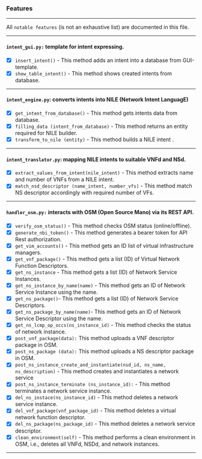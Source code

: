 ### Features

---
All `notable features` (is not an exhaustive list) are documented in this file.

---
#### `intent_gui.py:` template for intent expressing.
- [x] `insert_intent()` - This method adds an intent into a database from GUI-template.
- [x] `show_table_intent()` - This method shows created intents from database.
--- 
####  `intent_engine.py`: converts intents into NILE (Network Intent LanguagE)
- [x] `get_intent_from_database()` - This method gets intents data from database.
- [x] `filling_data (intent_from_database)` - This method returns an entity required for NILE builder. 
- [x] `transform_to_nile (entity)` - This method builds a NILE intent .
--- 
#### `intent_translator.py`: mapping NILE intents to suitable VNFd and NSd.
- [x] `extract_values_from_intent(nile_intent)` - This method extracts name and number of VNFs from a NILE intent.
- [x] `match_nsd_descriptor (name_intent, number_vfs)` - This method match NS descriptor accordingly with required number of VFs.
---
#### `handler_osm.py:` interacts with OSM (Open Source Mano) via its REST API.
- [x] `verify_osm_status()` - This method checks OSM status (online/offline).
- [x] `generate_nbi_token()` - This method generates a bearer token for API Rest authorization.
- [x] `get_vim_accounts()` - This method gets an ID list of virtual infrastructure managers.
- [x] `get_vnf_package()` - This method gets a list (ID) of Virtual Network Function Descriptors.
- [x] `get_ns_instance` - This method gets a list (ID) of Network Service Instances.
- [x] `get_ns_instance_by_name(name)` - This method gets an ID of Network Service Instance using the name.
- [x] `get_ns_package()`- This method gets a list (ID) of Network Service Descriptors.
- [x] `get_ns_package_by_name(name)`- This method gets an ID of Network Service Descriptor using the name.
- [x] `get_ns_lcmp_op_occs(ns_instance_id)` - This method checks the status of network instance.
- [x] `post_vnf_package(data):` This method uploads a VNF descriptor package in OSM.
- [x] `post_ns_package (data):` This method uploads a NS descriptor package in OSM.
- [x] `post_ns_instance_create_and_instantiate(nsd_id, ns_name, ns_description)` - This method creates and instantiates a network service
- [x] `post_ns_instance_terminate (ns_instance_id):` - This method terminates a network service instance. 
- [x] `del_ns_instace(ns_instance_id)` - This method deletes a network service instance.
- [x] `del_vnf_package(vnf_package_id)` - This method deletes a virtual network function descriptor.
- [x] `del_ns_package(ns_package_id)` - This method deletes a network service descriptor.
- [x] `clean_environment(self)` - This method performs a clean environment in OSM, i.e., deletes all VNFd, NSDd, and network instances.
---



